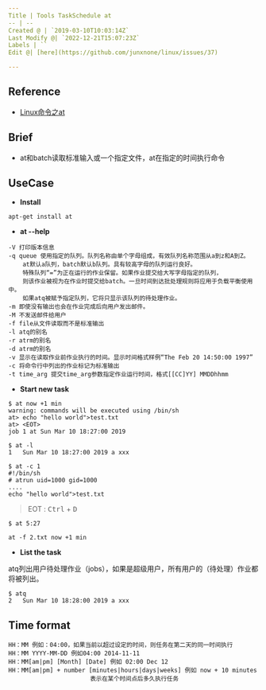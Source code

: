 ```yaml
---
Title | Tools TaskSchedule at
-- | --
Created @ | `2019-03-10T10:03:14Z`
Last Modify @| `2022-12-21T15:07:23Z`
Labels | ``
Edit @| [here](https://github.com/junxnone/linux/issues/37)

---
```

## Reference
- [Linux命令之at](https://www.cnblogs.com/diantong/p/9366449.html)

## Brief
- at和batch读取标准输入或一个指定文件，at在指定的时间执行命令

## UseCase

- **Install** 

```
apt-get install at
```

- **at --help**

```
-V 打印版本信息
-q queue 使用指定的队列。队列名称由单个字母组成，有效队列名称范围从a到z和A到Z。
    at默认a队列，batch默认b队列。具有较高字母的队列运行良好。
    特殊队列“=”为正在运行的作业保留。如果作业提交给大写字母指定的队列，
    则该作业被视为在作业时提交给batch。一旦时间到达批处理规则将应用于负载平衡使用中。
    如果atq被赋予指定队列，它将只显示该队列的待处理作业。
-m 即使没有输出也会在作业完成后向用户发出邮件。
-M 不发送邮件给用户
-f file从文件读取而不是标准输出
-l atq的别名
-r atrm的别名
-d atrm的别名
-v 显示在读取作业前作业执行的时间。显示时间格式样例“The Feb 20 14:50:00 1997”
-c 将命令行中列出的作业标记为标准输出
-t time_arg 提交time_arg参数指定作业运行时间，格式[[CC]YY] MMDDhhmm
```
- **Start new task**

```
$ at now +1 min
warning: commands will be executed using /bin/sh
at> echo "hello world">test.txt
at> <EOT>
job 1 at Sun Mar 10 18:27:00 2019

$ at -l
1	Sun Mar 10 18:27:00 2019 a xxx

$ at -c 1
#!/bin/sh
# atrun uid=1000 gid=1000
....
echo "hello world">test.txt
```
> EOT : <kbd>Ctrl</kbd> + <kbd>D</kbd>

```
$ at 5:27
```
```
at -f 2.txt now +1 min
```

- **List the task**

atq列出用户待处理作业（jobs），如果是超级用户，所有用户的（待处理）作业都将被列出。

```
$ atq
2	Sun Mar 10 18:28:00 2019 a xxx
```

## Time format

```
HH：MM 例如：04:00，如果当前以超过设定的时间，则任务在第二天的同一时间执行
HH：MM YYYY-MM-DD 例如04:00 2014-11-11
HH：MM[am|pm] [Month] [Date] 例如 02:00 Dec 12
HH：MM[am|pm] + number [minutes|hours|days|weeks] 例如 now + 10 minutes 
                       表示在某个时间点后多久执行任务
```

